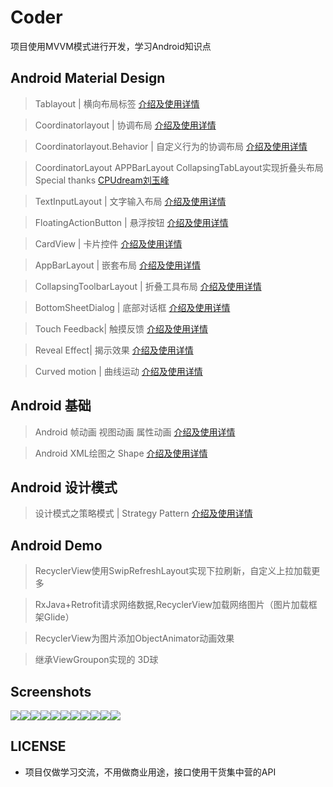 # Coder

项目使用MVVM模式进行开发，学习Android知识点

## Android Material Design

> Tablayout | 横向布局标签 [介绍及使用详情](http://blog.csdn.net/lengxuechiwu1314/article/details/71079546) 

> Coordinatorlayout | 协调布局 [介绍及使用详情](http://blog.csdn.net/lengxuechiwu1314/article/details/71090247)

> Coordinatorlayout.Behavior | 自定义行为的协调布局 [介绍及使用详情](http://blog.csdn.net/lengxuechiwu1314/article/details/71090247)

> CoordinatorLayout APPBarLayout CollapsingTabLayout实现折叠头布局 Special thanks [CPUdream刘玉峰](http://blog.liuyufeng.tech/post/2017-04-19-toolbar.html)

> TextInputLayout | 文字输入布局 [介绍及使用详情](http://blog.csdn.net/lengxuechiwu1314/article/details/71107229) 

> FloatingActionButton | 悬浮按钮 [介绍及使用详情](http://blog.csdn.net/lengxuechiwu1314/article/details/71146380)

> CardView | 卡片控件 [介绍及使用详情](http://blog.csdn.net/lengxuechiwu1314/article/details/71774554)

> AppBarLayout | 嵌套布局 [介绍及使用详情](http://blog.csdn.net/lengxuechiwu1314/article/details/72472367)

> CollapsingToolbarLayout | 折叠工具布局 [介绍及使用详情](http://blog.csdn.net/lengxuechiwu1314/article/details/72602767)

> BottomSheetDialog | 底部对话框 [介绍及使用详情](http://blog.csdn.net/lengxuechiwu1314/article/details/72835497)

> Touch Feedback| 触摸反馈 [介绍及使用详情](http://blog.csdn.net/lengxuechiwu1314/article/details/73166617)

> Reveal Effect| 揭示效果 [介绍及使用详情](http://blog.csdn.net/lengxuechiwu1314/article/details/73190003)

> Curved motion | 曲线运动 [介绍及使用详情](http://blog.csdn.net/lengxuechiwu1314/article/details/73277147)

## Android 基础

> Android 帧动画 视图动画 属性动画 [介绍及使用详情](http://blog.csdn.net/lengxuechiwu1314/article/details/71641004)

> Android XML绘图之 Shape [介绍及使用详情](http://blog.csdn.net/lengxuechiwu1314/article/details/72934634)

## Android 设计模式

> 设计模式之策略模式 | Strategy Pattern [介绍及使用详情](http://blog.csdn.net/lengxuechiwu1314/article/details/72191041)

## Android Demo

> RecyclerView使用SwipRefreshLayout实现下拉刷新，自定义上拉加载更多

> RxJava+Retrofit请求网络数据,RecyclerView加载网络图片（图片加载框架Glide）

> RecyclerView为图片添加ObjectAnimator动画效果

> 继承ViewGroupon实现的 3D球



## Screenshots

![](https://github.com/CoderGuoy/AndroidNote/blob/master/screenshots/tablayout00.gif)![](https://github.com/CoderGuoy/AndroidNote/blob/master/screenshots/Coordinatorlayout00.gif)![](https://github.com/CoderGuoy/AndroidNote/blob/master/screenshots/textinputlayout.gif)![](https://github.com/CoderGuoy/AndroidNote/blob/master/screenshots/fab.gif)![](https://github.com/CoderGuoy/AndroidNote/blob/master/screenshots/bottomsheetdialog.gif)![](https://github.com/CoderGuoy/AndroidNote/blob/master/screenshots/bottomsheetdialog2.gif)![](https://github.com/CoderGuoy/AndroidNote/blob/master/screenshots/touchfeedback1.gif)![](https://github.com/CoderGuoy/AndroidNote/blob/master/screenshots/RevealEffect.gif)![](https://github.com/CoderGuoy/AndroidNote/blob/master/screenshots/curvedmotion.gif)![](https://github.com/CoderGuoy/AndroidNote/blob/master/screenshots/ball3D.gif)![](https://github.com/CoderGuoy/AndroidNote/blob/master/screenshots/customize_textview.gif)



## LICENSE
 - 项目仅做学习交流，不用做商业用途，接口使用干货集中营的API
